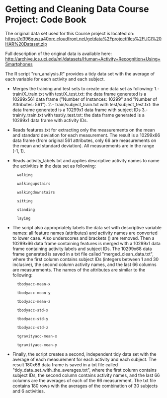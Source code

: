 Getting and Cleaning Data Course Project: Code Book
===================================================

The original data set used for this Course project is located on: https://d396qusza40orc.cloudfront.net/getdata%2Fprojectfiles%2FUCI%20HAR%20Dataset.zip

 Full description of the original data is available here: http://archive.ics.uci.edu/ml/datasets/Human+Activity+Recognition+Using+Smartphones

The R script "run_analysis.R" provides a tidy data set with the average of each variable for each activity and each subject.

* Merges the training and test sets to create one data set as following:
       1.- train/X_train.txt with test/X_test.txt: the data frame generated is a 10299x561 data frame ("Number of Instances: 10299" and "Number of Attributes: 561").
       2.- train/subject_train.txt with test/subject_test.txt: the data frame generated is a 10299x1 data frame with subject IDs
       3.- train/y_train.txt with test/y_test.txt: the data frame generated is a 10299x1 data frame with activity IDs.

* Reads features.txt for extracting only the measurements on the mean and standard deviation for each measurement. 
  The result is a 10299x66 data frame (from original 561 attributes, only 66 are measurements on the mean and standard deviation). 
  All measurements are in the range (-1, 1).

* Reads activity_labels.txt and applies descriptive activity names to name the activities in the data set as following:

        walking
        
        walkingupstairs
        
        walkingdownstairs
        
        sitting
        
        standing
        
        laying

* The script also appropriately labels the data set with descriptive variable names: 
  all feature names (attributes) and activity names are converted to lower case. Also underscores and brackets () are removed. 
  Then a 10299x66 data frame containing features is merged with a 10299x1 data frame containing activity labels and subject IDs. 
  The 10299x68 data frame generated is saved in a txt file called "merged_clean_data.txt", where the first column contains subject IDs (integers between 1 and 30 inclusive), the second column activity names, and the last 66 columns are measurements. 
  The names of the attributes are similar to the following:

        tbodyacc-mean-x 
        
        tbodyacc-mean-y 
        
        tbodyacc-mean-z 
        
        tbodyacc-std-x 
        
        tbodyacc-std-y 
        
        tbodyacc-std-z 
        
        tgravityacc-mean-x 
        
        tgravityacc-mean-y

* Finally, the script creates a second, independent tidy data set with the average of each measurement for each activity and each subject. 
The result 180x68 data frame is saved in a txt file called "tidy_data_set_with_the_averages.txt", where the first column contains subject IDs, the second column contains activity names, and the last 66 columns are the averages of each of the 66 measurement.
The txt file contains 180 rows with the averages of the combination of 30 subjects and 6 activities.
